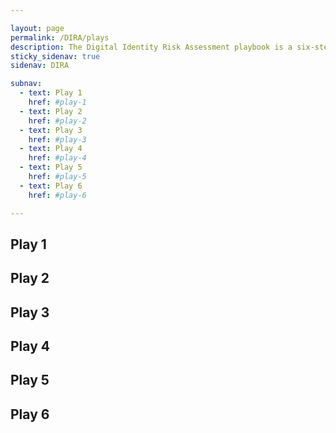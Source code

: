 ```yaml
---

layout: page
permalink: /DIRA/plays
description: The Digital Identity Risk Assessment playbook is a six-step playbook to complete a digital identity risk assessment as described in OMB Memo 19-17 and NIST Special Publication 800-63-3.
sticky_sidenav: true
sidenav: DIRA

subnav:
  - text: Play 1
    href: #play-1
  - text: Play 2
    href: #play-2
  - text: Play 3
    href: #play-3
  - text: Play 4
    href: #play-4
  - text: Play 5
    href: #play-5
  - text: Play 6
    href: #play-6

---
```


## Play 1

## Play 2

## Play 3

## Play 4

## Play 5

## Play 6

